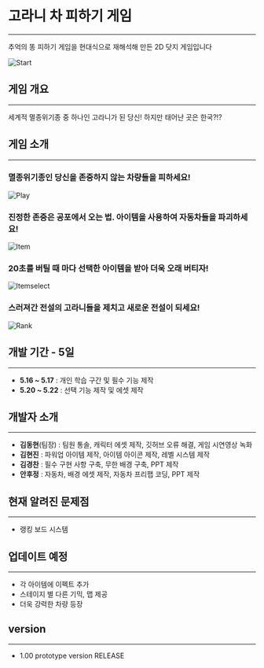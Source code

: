 # 고라니 차 피하기 게임
---
추억의 똥 피하기 게임을 현대식으로 재해석해 만든 2D 닷지 게임입니다


![Start](https://github.com/F22b1rd10/Elk_Gametext/blob/main/Start.png)


## 게임 개요
---
세계적 멸종위기종 중 하나인 고라니가 된 당신! 
하지만 태어난 곳은 한국?!?


## 게임 소개
---
### 멸종위기종인 당신을 존중하지 않는 차량들을 피하세요!
![Play](https://github.com/F22b1rd10/Elk_Gametext/blob/main/Play.png)

### 진정한 존중은 공포에서 오는 법. 아이템을 사용하여 자동차들을 파괴하세요!
![Item](https://github.com/F22b1rd10/Elk_Gametext/blob/main/Item.png)

### 20초를 버틸 때 마다 선택한 아이템을 받아 더욱 오래 버티자!
![Itemselect](https://github.com/F22b1rd10/Elk_Gametext/blob/main/Itemselect.png)

### 스러져간 전설의 고라니들을 제치고 새로운 전설이 되세요!
![Rank](https://github.com/F22b1rd10/Elk_Gametext/blob/main/Rank.png)


## 개발 기간 - 5일
---
+ __5.16 ~ 5.17__ : 개인 학습 구간 및 필수 기능 제작
+ __5.20 ~ 5.22__ : 선택 기능 제작 및 에셋 제작


## 개발자 소개
---
+ __김동현__(팀장) : 팀원 통솔, 캐릭터 에셋 제작, 깃허브 오류 해결, 게임 시연영상 녹화
+ __김현진__ : 파워업 아이템 제작, 아이템 아이콘 제작, 레벨 시스템 제작
+ __김경찬__ : 필수 구현 사항 구축, 무한 배경 구축, PPT 제작
+ __안후정__ : 자동차, 배경 에셋 제작, 자동차 프리팹 코딩, PPT 제작


## 현재 알려진 문제점
---
+ 랭킹 보드 시스템


## 업데이트 예정
---
+ 각 아이템에 이펙트 추가
+ 스테이지 별 다른 기믹, 맵 제공
+ 더욱 강력한 차량 등장


## version
---
+ 1.00 prototype version RELEASE
